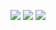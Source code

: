 <img src="https://img.shields.io/badge/swift-EC7845?style=for-the-badge&logo=swift&logoColor=white"/> <img src="https://img.shields.io/badge/Xcode-3671DD?style=for-the-badge&logo=Xcode&logoColor=white"/> <img src="https://img.shields.io/badge/Git-E25A38?style=for-the-badge&logo=Git&logoColor=white"/>
